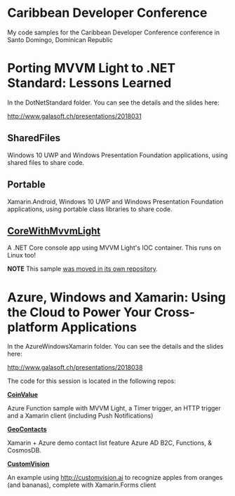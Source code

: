 # Caribbean Developer Conference

My code samples for the Caribbean Developer Conference conference in Santo Domingo, Dominican Republic

# Porting MVVM Light to .NET Standard: Lessons Learned

In the DotNetStandard folder. You can see the details and the slides here:

http://www.galasoft.ch/presentations/2018031

## SharedFiles

Windows 10 UWP and Windows Presentation Foundation applications, using shared files to share code.

## Portable

Xamarin.Android, Windows 10 UWP and Windows Presentation Foundation applications, using portable class libraries to share code.

## [CoreWithMvvmLight](https://github.com/lbugnion/sample-crossplatform-mvvmdotnetstandard)

A .NET Core console app using MVVM Light's IOC container. This runs on Linux too!

**NOTE** This sample [was moved in its own repository](https://github.com/lbugnion/sample-crossplatform-mvvmdotnetstandard).

# Azure, Windows and Xamarin: Using the Cloud to Power Your Cross-platform Applications

In the AzureWindowsXamarin folder. You can see the details and the slides here:

http://www.galasoft.ch/presentations/2018038

The code for this session is located in the following repos:

**[CoinValue](https://github.com/lbugnion/sample-azure-coinvalue)**

Azure Function sample with MVVM Light, a Timer trigger, an HTTP trigger and a Xamarin client (including Push Notifications) 

**[GeoContacts](https://github.com/xamarinhq/app-geocontacts)**

Xamarin + Azure demo contact list feature Azure AD B2C, Functions, & CosmosDB. 

**[CustomVision](https://github.com/lbugnion/sample-crossplatform-customvision)**

An example using http://customvision.ai to recognize apples from oranges (and bananas), complete with Xamarin.Forms client 